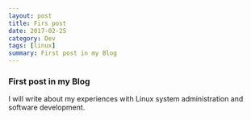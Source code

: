 ```yaml
---
layout: post
title: Firs post
date: 2017-02-25
category: Dev
tags: [linux]
summary: First post in my Blog
---
```


### First post in my Blog

I will write about my experiences with Linux system administration and software development.
